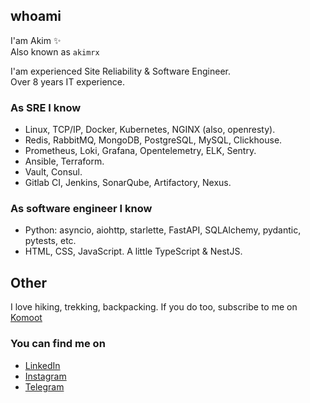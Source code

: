 whoami
------
I'am Akim ✨   
Also known as `akimrx`
  
I'am experienced Site Reliability & Software Engineer.  
Over 8 years IT experience.

### As SRE I know

- Linux, TCP/IP, Docker, Kubernetes, NGINX (also, openresty).
- Redis, RabbitMQ, MongoDB, PostgreSQL, MySQL, Clickhouse.
- Prometheus, Loki, Grafana, Opentelemetry, ELK, Sentry.
- Ansible, Terraform.
- Vault, Consul.
- Gitlab CI, Jenkins, SonarQube, Artifactory, Nexus.


### As software engineer I know

- Python: asyncio, aiohttp, starlette, FastAPI, SQLAlchemy, pydantic, pytests, etc.
- HTML, CSS, JavaScript. A little TypeScript & NestJS.


Other
-----

I love hiking, trekking, backpacking. If you do too, subscribe to me on [Komoot](https://www.komoot.com/user/2710177891321)


### You can find me on
* [LinkedIn](https://www.linkedin.com/in/akimrx/)
* [Instagram](https://instagram.com/akimrx)
* [Telegram](https://t.me/akimrx)


<!--
**akimrx/akimrx** is a ✨ _special_ ✨ repository because its `README.md` (this file) appears on your GitHub profile.

Here are some ideas to get you started:

- 🔭 I’m currently working on ...
- 🌱 I’m currently learning ...
- 👯 I’m looking to collaborate on ...
- 🤔 I’m looking for help with ...
- 💬 Ask me about ...
- 📫 How to reach me: ...
- 😄 Pronouns: ...
- ⚡ Fun fact: ...
-->
